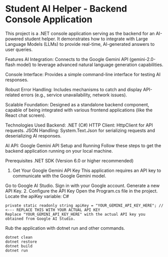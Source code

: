 # Student AI Helper - Backend Console Application
This project is a .NET console application serving as the backend for an AI-powered student helper. It demonstrates how to integrate with Large Language Models (LLMs) to provide real-time, AI-generated answers to user queries.

Features
AI Integration: Connects to the Google Gemini API (gemini-2.0-flash model) to leverage advanced natural language generation capabilities.

Console Interface: Provides a simple command-line interface for testing AI responses.

Robust Error Handling: Includes mechanisms to catch and display API-related errors (e.g., service unavailability, network issues).

Scalable Foundation: Designed as a standalone backend component, capable of being integrated with various frontend applications (like the React chat screen).

Technologies Used
Backend: .NET (C#)
HTTP Client: HttpClient for API requests.
JSON Handling: System.Text.Json for serializing requests and deserializing AI responses.

AI API: Google Gemini API
Setup and Running
Follow these steps to get the backend application running on your local machine.

Prerequisites
.NET SDK (Version 6.0 or higher recommended)
1. Get Your Google Gemini API Key
This application requires an API key to communicate with the Google Gemini model.

Go to Google AI Studio.
Sign in with your Google account.
Generate a new API Key.
2. Configure the API Key
    Open the Program.cs file in the project.
    Locate the apiKey variable:
    C#

    private static readonly string apiKey = "YOUR_GEMINI_API_KEY_HERE"; // <--- REPLACE THIS WITH YOUR ACTUAL API KEY
    Replace "YOUR_GEMINI_API_KEY_HERE" with the actual API key you obtained from Google AI Studio.


Rub the application with dotnet run and other commands.

    dotnet clean
    dotnet restore
    dotnet build 
    dotnet run



